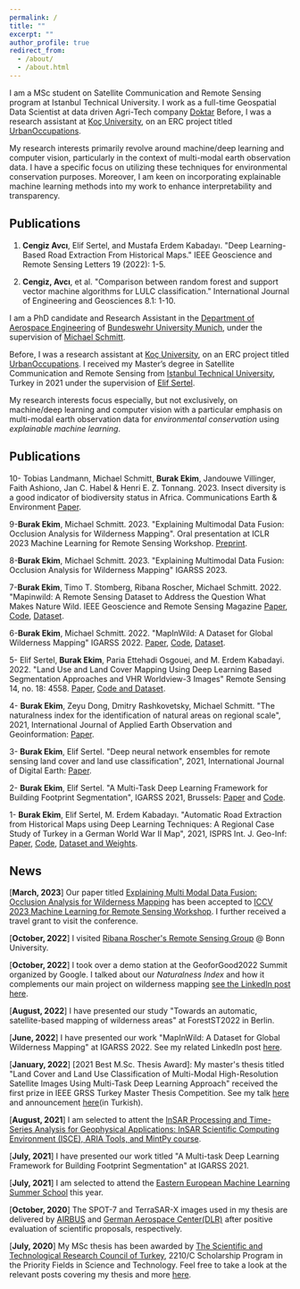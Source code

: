 ```yaml
---
permalink: /
title: ""
excerpt: ""
author_profile: true
redirect_from: 
  - /about/
  - /about.html
---
```


I am a MSc student on Satellite Communication and Remote Sensing program at Istanbul Technical University.
I work as a full-time Geospatial Data Scientist at data driven Agri-Tech company [Doktar](https://www.doktar.com/)
Before, I was a research assistant at [Koç University](https://www.ku.edu.tr/en/), on an ERC project titled [UrbanOccupations](https://urbanoccupations.ku.edu.tr/).

My research interests primarily revolve around machine/deep learning and computer vision, particularly in the context of multi-modal earth observation data. I have a specific focus on utilizing these techniques for environmental conservation purposes. Moreover, I am keen on incorporating explainable machine learning methods into my work to enhance interpretability and transparency.

## Publications

1) **Cengiz Avcı**, Elif Sertel, and Mustafa Erdem Kabadayı. "Deep Learning-Based Road Extraction From Historical Maps." IEEE Geoscience and Remote Sensing Letters 19 (2022): 1-5.

2) **Cengiz, Avcı**, et al. "Comparison between random forest and support vector machine algorithms for LULC classification." International Journal of Engineering and Geosciences 8.1: 1-10. 


<script type="text/javascript" id="clustrmaps" src="//cdn.clustrmaps.com/map_v2.js?cl=ffffff&w=a&t=n&d=GYrQp7x7XyagUDm8_ItAhji78HJXb-_BDrnzJhwhGLM"></script>
























I am a PhD candidate and Research Assistant in the [Department of Aerospace Engineering](https://www.unibw.de/lrt) of [Bundeswehr University Munich](https://www.unibw.de/home), under the supervision of [Michael Schmitt](https://schmitt-muc.github.io/). 

Before, I was a research assistant at [Koç University](https://www.ku.edu.tr/en/), on an ERC project titled [UrbanOccupations](https://urbanoccupations.ku.edu.tr/). I received my Master’s degree in Satellite Communication and Remote Sensing from [Istanbul Technical University](https://www.itu.edu.tr/en), Turkey in 2021 under the supervision of [Elif Sertel](https://web.itu.edu.tr/~sertele/). 

My research interests focus especially, but not exclusively, on machine/deep learning and computer vision with a particular emphasis on multi-modal earth observation data for _environmental conservation_ using _explainable machine learning_. 

## Publications

10- Tobias Landmann, Michael Schmitt, **Burak Ekim**, Jandouwe Villinger, Faith Ashiono, Jan C. Habel & Henri E. Z. Tonnang. 2023. Insect diversity is a good indicator of biodiversity status in Africa. Communications Earth & Environment [Paper](https://www.nature.com/articles/s43247-023-00896-1).

9-**Burak Ekim**, Michael Schmitt. 2023. "Explaining Multimodal Data Fusion: Occlusion Analysis for Wilderness Mapping". Oral presentation at ICLR 2023 Machine Learning for Remote Sensing Workshop. [Preprint](https://arxiv.org/pdf/2304.02407.pdf).

8-**Burak Ekim**, Michael Schmitt. 2023. "Explaining Multimodal Data Fusion: Occlusion Analysis for Wilderness Mapping" IGARSS 2023.

7-**Burak Ekim**, Timo T. Stomberg, Ribana Roscher, Michael Schmitt. 2022. "Mapinwild: A Remote Sensing Dataset to Address the Question What Makes Nature Wild. IEEE Geoscience and Remote Sensing Magazine [Paper](https://ieeexplore.ieee.org/document/10089830?source=authoralert), [Code](https://github.com/burakekim/MapInWild), [Dataset](https://dataverse.harvard.edu/dataverse/mapinwild).

6-**Burak Ekim**, Michael Schmitt. 2022. "MapInWild: A Dataset for Global Wilderness Mapping" IGARSS 2022. [Paper](https://ieeexplore.ieee.org/document/9883217), [Code](https://github.com/burakekim/MapInWild), [Dataset](https://dataverse.harvard.edu/dataverse/mapinwild).

5- Elif Sertel, **Burak Ekim**, Paria Ettehadi Osgouei, and M. Erdem Kabadayi. 2022. "Land Use and Land Cover Mapping Using Deep Learning Based Segmentation Approaches and VHR Worldview-3 Images" Remote Sensing 14, no. 18: 4558. [Paper](https://doi.org/10.3390/rs14184558), [Code and Dataset](https://github.com/burakekim/LULCMapping-WV3images-CORINE-DLMethods).

4- **Burak Ekim**, Zeyu Dong, Dmitry Rashkovetsky, Michael Schmitt. "The naturalness index for the identification of natural areas on regional scale", 2021, International Journal of Applied Earth Observation and Geoinformation: [Paper](https://www.sciencedirect.com/science/article/pii/S0303243421003299).

3- **Burak Ekim**, Elif Sertel. "Deep neural network ensembles for remote sensing land cover and land use classification", 2021, International Journal of Digital Earth: [Paper](https://www.tandfonline.com/doi/full/10.1080/17538947.2021.1980125).

2- **Burak Ekim**, Elif Sertel. "A Multi-Task Deep Learning Framework for Building Footprint Segmentation", IGARSS 2021, Brussels: [Paper](https://ieeexplore.ieee.org/document/9554766) and [Code](https://github.com/burakekim/MTL_homoscedastic_SRB). 

1- **Burak Ekim**, Elif Sertel, M. Erdem Kabadayı. "Automatic Road Extraction from Historical Maps using Deep Learning Techniques: A Regional Case Study of Turkey in a German World War II Map", 2021, ISPRS Int. J. Geo-Inf: [Paper](https://www.mdpi.com/2220-9964/10/8/492), [Code](https://github.com/UrbanOccupationsOETR/Automatic-Road-Extraction-from-Historical-Maps-using-Deep-Learning-Techniques), [Dataset and Weights](https://urbanoccupations.ku.edu.tr/historical-road-types-for-turkey-1940s/).

## News

[**March, 2023**] Our paper titled [Explaining Multi Modal Data Fusion: Occlusion Analysis for Wilderness Mapping](https://arxiv.org/abs/2304.02407) has been accepted to [ICCV 2023 Machine Learning for Remote Sensing Workshop](https://nasaharvest.github.io/ml-for-remote-sensing/iclr2023/#travel-support). I further received a travel grant to visit the conference. 

[**October, 2022**] I visited [Ribana Roscher's Remote Sensing Group](http://rs.ipb.uni-bonn.de/people/) @ Bonn University.

[**October, 2022**] I took over a demo station at the GeoforGood2022 Summit organized by Google. I talked about our _Naturalness Index_ and how it complements our main project on wilderness mapping [see the LinkedIn post here](https://www.linkedin.com/posts/burakekim_wild-wilderness-naturalness-activity-6983534299677356032-6A7v?utm_source=li_share&utm_content=feedcontent&utm_medium=g_dt_web&utm_campaign=copy).

[**August, 2022**] I have presented our study "Towards an automatic, satellite-based mapping of wilderness areas" at ForestST2022 in Berlin. 

[**June, 2022**] I have presented our work "MapInWild: A Dataset for Global Wilderness Mapping" at IGARSS 2022. See my related LinkedIn post [here](https://www.linkedin.com/posts/burakekim_wilderness-explainablemachinelarning-enviromentalmonitoring-activity-6955923794850893824-MWq1?utm_source=linkedin_share&utm_medium=member_desktop_web).

[**January, 2022**] [2021 Best M.Sc. Thesis Award]: My master's thesis titled "Land Cover and Land Use Classification of Multi-Modal High-Resolution Satellite Images Using Multi-Task Deep Learning Approach" received the first prize in IEEE GRSS Turkey Master Thesis Competition. See my talk [here](https://www.youtube.com/watch?v=KznDYXoMdjQ) and announcement [here](https://grssturkey.org//tez-yarismasi)(in Turkish). 

[**August, 2021**] I am selected to attent the [InSAR Processing and Time-Series Analysis for Geophysical Applications: InSAR Scientific Computing Environment (ISCE), ARIA Tools, and MintPy course](https://www.unavco.org/event/2021-short-course-insar-processing-analysis-isce/).

[**July, 2021**] I have presented our work titled "A Multi-task Deep Learning Framework for Building Footprint Segmentation" at IGARSS 2021. 

[**July, 2021**] I am selected to attend the [Eastern European Machine Learning Summer School](https://www.eeml.eu/home) this year.

[**October, 2020**] The SPOT-7 and TerraSAR-X images used in my thesis are delivered by [AIRBUS](https://www.airbus.com/) and [German Aerospace Center(DLR)](https://www.dlr.de/EN/Home/home_node.html) after positive evaluation of scientific proposals, respectively. 

[**July, 2020**] My MSc thesis has been awarded by [The Scientific and Technological Research Council of Turkey](https://www.tubitak.gov.tr/en), 2210/C Scholarship Program in the Priority Fields in Science and Technology. Feel free to take a look at the relevant posts covering my thesis and more [here](https://www.linkedin.com/feed/update/urn:li:activity:6817060928564015104/).

<script type="text/javascript" style="height:10px; width:10px" id="clustrmaps" src="//clustrmaps.com/map_v2.js?d=9kmrPH6U4ucC9bOOYr5mKNmBfa0zVBRvBzSgE0Wv9nY&cl=ffffff&w=a"></script>






















